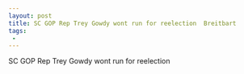 ```yaml
---
layout: post
title: SC GOP Rep Trey Gowdy wont run for reelection  Breitbart
tags:
 -
---
```

SC GOP Rep Trey Gowdy wont run for reelection
